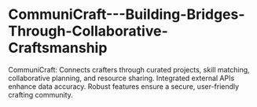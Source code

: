 # CommuniCraft---Building-Bridges-Through-Collaborative-Craftsmanship
CommuniCraft: Connects crafters through curated projects, skill matching, collaborative planning, and resource sharing. Integrated external APIs enhance data accuracy. Robust features ensure a secure, user-friendly crafting community.
